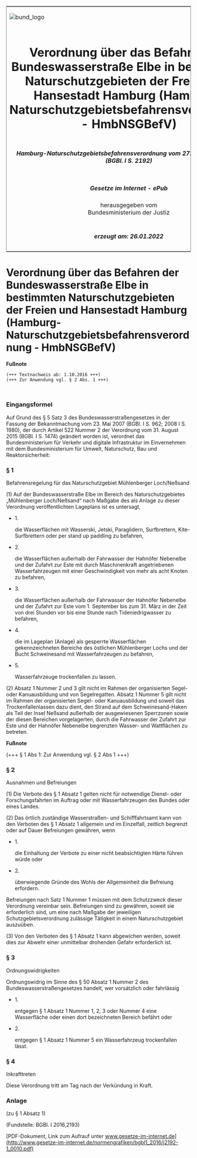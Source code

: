 <span id="DECKBLATT.html"></span>

<table border="0" frame="border" width="100%">

<tr valign="top">

<td align="left">

![bund\_logo](BfJ_2021_Web_de_de.gif)

</td>

<td align="right">

 

</td>

</tr>

<tr align="center" valign="middle">

<td colspan="2">

# Verordnung über das Befahren der Bundeswasserstraße Elbe in bestimmten Naturschutzgebieten der Freien und Hansestadt Hamburg (Hamburg-Naturschutzgebietsbefahrensverordnung - HmbNSGBefV)

</td>

</tr>

<tr align="center" valign="middle">

<td colspan="2">

##### Hamburg-Naturschutzgebietsbefahrensverordnung vom 27. September 2016 (BGBl. I S. 2192)

</td>

</tr>

<tr align="center" valign="middle">

<td colspan="2">

  
  

##### Gesetze im Internet - ePub  
  
herausgegeben vom  
Bundesministerium der Justiz

</td>

</tr>

<tr align="center" valign="bottom">

<td colspan="2">

  
  

##### erzeugt am: 26.01.2022

</td>

</tr>

</table>

<span id="BJNR219200016.html"></span>

# Verordnung über das Befahren der Bundeswasserstraße Elbe in bestimmten Naturschutzgebieten der Freien und Hansestadt Hamburg (Hamburg-Naturschutzgebietsbefahrensverordnung - HmbNSGBefV)

<div>

  
**Fußnote**

<div class="jnhtml">

<div>

<div class="jurAbsatz">

  

``` 
(+++ Textnachweis ab: 1.10.2016 +++)
(+++ Zur Anwendung vgl. § 2 Abs. 1 +++)

 
```

</div>

</div>

</div>

</div>

<span id="BJNR219200016BJNE000100000.html"></span>

### Eingangsformel  

<div>

<div class="jnhtml">

<div>

<div class="jurAbsatz">

Auf Grund des § 5 Satz 3 des Bundeswasserstraßengesetzes in der Fassung
der Bekanntmachung vom 23. Mai 2007 (BGBl. I S. 962; 2008 I S. 1980),
der durch Artikel 522 Nummer 2 der Verordnung vom 31. August 2015 (BGBl.
I S. 1474) geändert worden ist, verordnet das Bundesministerium für
Verkehr und digitale Infrastruktur im Einvernehmen mit dem
Bundesministerium für Umwelt, Naturschutz, Bau und Reaktorsicherheit:

</div>

</div>

</div>

</div>

<span id="BJNR219200016BJNE000200000.html"></span>

### § 1  
Befahrensregelung für das Naturschutzgebiet Mühlenberger Loch/Neßsand

<div>

<div class="jnhtml">

<div>

<div class="jurAbsatz">

(1) Auf der Bundeswasserstraße Elbe im Bereich des Naturschutzgebietes
„Mühlenberger Loch/Neßsand“ nach Maßgabe des als Anlage zu dieser
Verordnung veröffentlichten Lageplans ist es untersagt,

  - 1\.
    
    <div>
    
    die Wasserflächen mit Wasserski, Jetski, Paraglidern, Surfbrettern,
    Kite-Surfbrettern oder per stand up paddling zu befahren,
    
    </div>

  - 2\.
    
    <div>
    
    die Wasserflächen außerhalb der Fahrwasser der Hahnöfer Nebenelbe
    und der Zufahrt zur Este mit durch Maschinenkraft angetriebenen
    Wasserfahrzeugen mit einer Geschwindigkeit von mehr als acht Knoten
    zu befahren,
    
    </div>

  - 3\.
    
    <div>
    
    die Wasserflächen außerhalb der Fahrwasser der Hahnöfer Nebenelbe
    und der Zufahrt zur Este vom 1. September bis zum 31. März in der
    Zeit von drei Stunden vor bis eine Stunde nach Tideniedrigwasser zu
    befahren,
    
    </div>

  - 4\.
    
    <div>
    
    die im Lageplan (Anlage) als gesperrte Wasserflächen
    gekennzeichneten Bereiche des östlichen Mühlenberger Lochs und der
    Bucht Schweinesand mit Wasserfahrzeugen zu befahren,
    
    </div>

  - 5\.
    
    <div>
    
    Wasserfahrzeuge trockenfallen zu lassen.
    
    </div>

</div>

<div class="jurAbsatz">

(2) Absatz 1 Nummer 2 und 3 gilt nicht im Rahmen der organisierten
Segel- oder Kanuausbildung und von Segelregatten. Absatz 1 Nummer 5 gilt
nicht im Rahmen der organisierten Segel- oder Kanuausbildung und soweit
das Trockenfallenlassen dazu dient, den Strand auf dem
Schweinesand-Haken als Teil der Insel Neßsand außerhalb der
ausgewiesenen Sperrzonen sowie der diesen Bereichen vorgelagerten, durch
die Fahrwasser der Zufahrt zur Este und der Hahnöfer Nebenelbe
begrenzten Wasser- und Wattflächen zu betreten.

</div>

</div>

</div>

</div>

<div>

  
**Fußnote**

<div class="jnhtml">

<div>

<div class="jurAbsatz">

(+++ § 1 Abs 1: Zur Anwendung vgl. § 2 Abs 1 +++)

</div>

</div>

</div>

</div>

<span id="BJNR219200016BJNE000300000.html"></span>

### § 2  
Ausnahmen und Befreiungen

<div>

<div class="jnhtml">

<div>

<div class="jurAbsatz">

(1) Die Verbote des § 1 Absatz 1 gelten nicht für notwendige Dienst-
oder Forschungsfahrten im Auftrag oder mit Wasserfahrzeugen des Bundes
oder eines Landes.

</div>

<div class="jurAbsatz">

(2) Das örtlich zuständige Wasserstraßen- und Schifffahrtsamt kann von
den Verboten des § 1 Absatz 1 allgemein und im Einzelfall, zeitlich
begrenzt oder auf Dauer Befreiungen gewähren, wenn

  - 1\.
    
    <div>
    
    die Einhaltung der Verbote zu einer nicht beabsichtigten Härte
    führen würde oder
    
    </div>

  - 2\.
    
    <div>
    
    überwiegende Gründe des Wohls der Allgemeinheit die Befreiung
    erfordern.
    
    </div>

Befreiungen nach Satz 1 Nummer 1 müssen mit dem Schutzzweck dieser
Verordnung vereinbar sein. Befreiungen sind zu gewähren, soweit sie
erforderlich sind, um eine nach Maßgabe der jeweiligen
Schutzgebietsverordnung zulässige Tätigkeit in einem Naturschutzgebiet
auszuüben.

</div>

<div class="jurAbsatz">

(3) Von den Verboten des § 1 Absatz 1 kann abgewichen werden, soweit
dies zur Abwehr einer unmittelbar drohenden Gefahr erforderlich ist.

</div>

</div>

</div>

</div>

<span id="BJNR219200016BJNE000400000.html"></span>

### § 3  
Ordnungswidrigkeiten

<div>

<div class="jnhtml">

<div>

<div class="jurAbsatz">

Ordnungswidrig im Sinne des § 50 Absatz 1 Nummer 2 des
Bundeswasserstraßengesetzes handelt, wer vorsätzlich oder fahrlässig

  - 1\.
    
    <div>
    
    entgegen § 1 Absatz 1 Nummer 1, 2, 3 oder Nummer 4 eine Wasserfläche
    oder einen dort bezeichneten Bereich befährt oder
    
    </div>

  - 2\.
    
    <div>
    
    entgegen § 1 Absatz 1 Nummer 5 ein Wasserfahrzeug trockenfallen
    lässt.
    
    </div>

</div>

</div>

</div>

</div>

<span id="BJNR219200016BJNE000500000.html"></span>

### § 4  
Inkrafttreten

<div>

<div class="jnhtml">

<div>

<div class="jurAbsatz">

Diese Verordnung tritt am Tag nach der Verkündung in Kraft.

</div>

</div>

</div>

</div>

<span id="BJNR219200016BJNE000600000.html"></span>

### Anlage  
(zu § 1 Absatz 1)

<div>

<div class="jnhtml">

<div>

<div class="jurAbsatz">

<div class="kommentar_Fundstelle">

(Fundstelle: BGBl. I 2016,2193)

</div>

</div>

  

<div class="jurAbsatz">

<div>

[PDF-Dokument, Link zum Aufrauf unter
www.gesetze-im-internet.de](http://www.gesetze-im-internet.de/normengrafiken/bgbl1_2016/j2192-1_0010.pdf)

</div>

</div>

</div>

</div>

</div>

